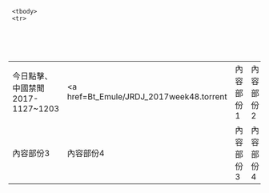 <TABLE>


     <tbody>
     <tr>
       <td>今日點擊、中國禁聞2017-1127~1203</td>
       <td><a href=Bt_Emule/JRDJ_2017week48.torrent</a><br></td>
	  <td>內容部份1</td>
       <td>內容部份2</td>
     </tr>
     <tr>
       <td>內容部份3</td>
       <td>內容部份4</td>
	     <td>內容部份3</td>
       <td>內容部份4</td>
     </tr>
   </tbody>
 </table>


 </BODY>

  </TABLE>
